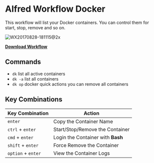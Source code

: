 # Alfred Workflow Docker

This workflow will list your Docker containers. You can control them for start, stop, remove and so on.

![WX20170828-181115@2x](https://ws2.sinaimg.cn/large/006tNc79ly1fj0fda7t05j30vq0d875n.jpg)

[**Download Workflow**](https://github.com/luogreen/alfred-workflow-docker/releases/download/1.01/docker.alfredworkflow)

## Commands

- `dk`  list all active  containers
- `dk -a` list all containers
- `dk op` docker quick actions  you can remove all containers

## Key Combinations

| Key Combination    | Action                            |
| ------------------ | --------------------------------- |
| `enter`            | Copy the Container Name           |
| `ctrl` + `enter`   | Start/Stop/Remove the Container   |
| `cmd` + `enter`    | Login the Container with **Bash** |
| `shift` + `enter`  | Force Remove the Container        |
| `option` + `enter` | View the Container Logs           |